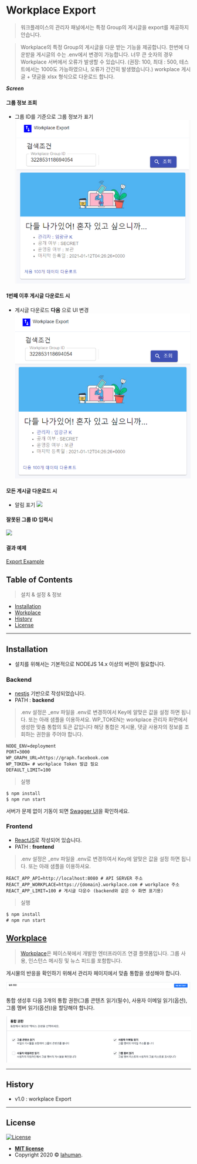 # Workplace Export


> 워크플레이스의 관리자 패널에서는 특정 Group의 게시글을 export를 제공하지 안습니다.

> Workplace의 특정 Group의 게시글을 다운 받는 기능을 제공합니다.
한번에 다운받을 게시글의 수는 .env에서 변경이 가능합니다. 너무 큰 숫자의 경우 Workplace 서버에서 오류가 발생할 수 있습니다.
(권장: 100, 최대 : 500, 테스트에서는 1000도 가능하였으나, 오류가 간간히 발생했습니다.)
workplace 게시글 + 댓글을 xlsx 형식으로 다운로드 합니다.


***Screen***

#### 그룹 정보 조회
- 그룹 ID를 기준으로 그룹 정보가 표기
![](./workplace_export.png)

#### 1번째 이후 게시글 다운로드 시
- 게시글 다운로드 **다음** 으로 UI 변경
![](./workplace_export2.png)

#### 모든 게시글 다운로드 시 
- 알림 표기
![](./screenshot_2.png)

#### 잘못된 그룹 ID 입력시
![](./screenshot_3.png)

#### 결과 예제

<a href="./322853118694054_1.xlsx" download>Export Example</a>

## Table of Contents 

> 설치 & 설정 & 정보

- [Installation](#Installation)
- [Workplace](#Workplace)
- [History](#History)
- [License](#License)

---

## Installation

- 설치를 위해서는 기본적으로 NODEJS 14.x 이상의 버젼이 필요합니다.

### Backend

- [nestjs](https://nestjs.com/) 기반으로 작성되었습니다.
- PATH : **backend**

> .env 설정은 _env 파일을 .env로 변경하여서 Key에 알맞은 값을 설정 하면 됩니다.
또는 아래 샘플을 이용하셔요.
WP_TOKEN는 workplace 관리자 화면에서 생성한 맞춤 통합의 토큰 값입니다
해당 통합은 게시물, 댓글 사용자의 정보를 조회하는 권한을 주어야 합니다.

```
NODE_ENV=deployment
PORT=3000
WP_GRAPH_URL=https://graph.facebook.com
WP_TOKEN= # workplace Token 발급 필요
DEFAULT_LIMIT=100
```

> 실행

```
$ npm install
$ npm run start
```

서버가 문제 없이 기동이 되면 [Swagger UI](http://localhost:3000/docs)을 확인하세요.

### Frontend

- [ReactJS](https://reactjs.org/)로 작성되어 있습니다.
- PATH : **frontend**

> .env 설정은 _env 파일을 .env로 변경하여서 Key에 알맞은 값을 설정 하면 됩니다.
또는 아래 샘플을 이용하셔요.

```
REACT_APP_API=http://localhost:8080 # API SERVER 주소 
REACT_APP_WORKPLACE=https://{domain}.workplace.com # workplace 주소
REACT_APP_LIMIT=100 # 게시글 다운수 (backend와 같은 수 화면 표기용)
```

> 실행 

```
$ npm install
# npm run start
```

## [Workplace](https://work.workplace.com/) 

> [Workplace](https://work.workplace.com/)은 페이스북에서 개발한 엔터프라이즈 연결 플랫폼입니다. 
그룹 사용, 인스턴스 메시징 및 뉴스 피드를 포함합니다.

게시물의 반응을 확인하기 위해서 관리자 페이지에서 맞춤 통합을 생성해야 합니다.

![](https://github.com/lahuman/wp-reaction/raw/master/wp_admin_panel.png)

통합 생성후 다음 3개의 통합 권한(그룹 콘텐츠 읽기(필수), 사용자 이메일 읽기(옵션), 그룹 멤버 읽기(옵션))을 할당해야 합니다.

![](https://github.com/lahuman/wp-reaction/raw/master/wp_admin_auth.png)


---

## History

- v1.0 : workplace Export

---

## License

[![License](http://img.shields.io/:license-mit-blue.svg?style=flat-square)](http://badges.mit-license.org)

- **[MIT license](http://opensource.org/licenses/mit-license.php)**
- Copyright 2020 © <a href="https://lahuman.github.io" target="_blank">lahuman</a>.
